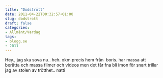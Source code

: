 ```yaml
---
title: "Dödstrött"
date: 2011-04-22T00:32:57+01:00
slug: dodstrott
draft: false
categories:
- Allmänt/Vardag
tags:
- blogg.se
- 2011
---
```

Hey., jag ska sova nu.. heh. okm precis hem från  boris. har massa att berätta och massa filmer och videos men det får fna bli imon för snart trillar jag av stolen av trötthet.. natti